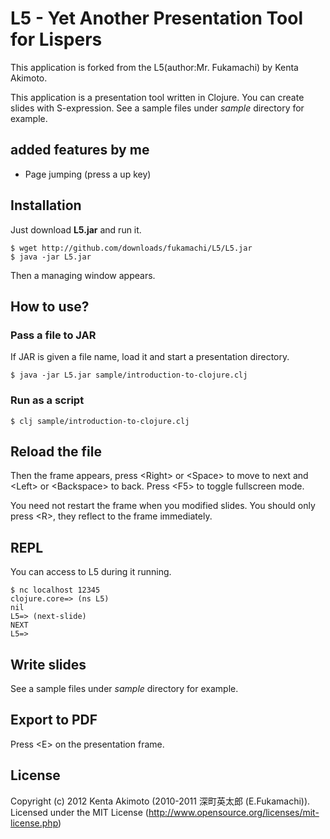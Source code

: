 # L5 - Yet Another Presentation Tool for Lispers

This application is forked from the L5(author:Mr. Fukamachi) by Kenta Akimoto.

This application is a presentation tool written in Clojure. You can create slides with S-expression. See a sample files under _sample_ directory for example.

## added features by me
- Page jumping (press a up key)

## Installation

Just download **L5.jar** and run it.

    $ wget http://github.com/downloads/fukamachi/L5/L5.jar
    $ java -jar L5.jar

Then a managing window appears.

## How to use?

### Pass a file to JAR

If JAR is given a file name, load it and start a presentation directory.

    $ java -jar L5.jar sample/introduction-to-clojure.clj

### Run as a script

    $ clj sample/introduction-to-clojure.clj

## Reload the file

Then the frame appears, press &lt;Right&gt; or &lt;Space&gt; to move to next and &lt;Left&gt; or &lt;Backspace&gt; to back. Press &lt;F5&gt; to toggle fullscreen mode.

You need not restart the frame when you modified slides. You should only press &lt;R&gt;, they reflect to the frame immediately.

## REPL

You can access to L5 during it running.

    $ nc localhost 12345
    clojure.core=> (ns L5)
    nil
    L5=> (next-slide)
    NEXT
    L5=>

## Write slides

See a sample files under _sample_ directory for example.

## Export to PDF

Press &lt;E&gt; on the presentation frame.

## License

Copyright (c) 2012 Kenta Akimoto (2010-2011 深町英太郎 (E.Fukamachi)).  
Licensed under the MIT License (http://www.opensource.org/licenses/mit-license.php)
